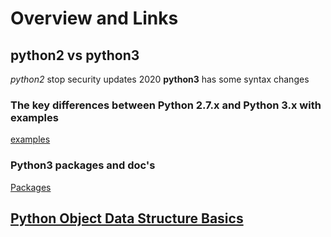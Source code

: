 # Overview and Links
## python2 vs python3
 *python2* stop security updates 2020
 **python3** has some syntax changes 

### The key differences between Python 2.7.x and Python 3.x with examples
[examples](http://sebastianraschka.com/Articles/2014_python_2_3_key_diff.html)

### Python3 packages and doc's
[Packages](http://py3readiness.org/ "Python3 packages")

## [Python Object Data Structure Basics](./PythonObject-DataStructureBasics.md)
